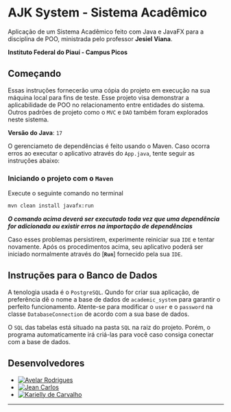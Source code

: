 # AJK System - Sistema Acadêmico

Aplicação de um Sistema Acadêmico feito com Java e JavaFX para a disciplina de POO, ministrada pelo professor **Jesiel Viana**.

**Instituto Federal do Piauí - Campus Picos** 

## Começando

Essas instruções fornecerão uma cópia do projeto em execução na sua máquina local para fins de teste. Esse projeto visa demonstrar a aplicabilidade de POO no relacionamento entre entidades do sistema. Outros padrões de projeto como o `MVC` e `DAO` também foram explorados neste sistema.

**Versão do Java**: `17`

O gerenciameto de dependências é feito usando o Maven. Caso ocorra erros ao executar o aplicativo através do `App.java`, tente seguir as instruções abaixo:

### Iniciando o projeto com o `Maven`
Execute o seguinte comando no terminal

```bash
mvn clean install javafx:run
```

***O comando acima deverá ser executado toda vez que uma dependência for adicionada ou existir erros na importação de dependências***

Caso esses problemas persistirem, experimente reiniciar sua `IDE` e tentar novamente. Após os procedimentos acima, seu aplicativo poderá ser iniciado normalmente através do [**`Run`**] fornecido pela sua `IDE`. 

## Instruções para o Banco de Dados
A tenologia usada é o `PostgreSQL`. Qundo for criar sua aplicação, de preferência dê o nome a base de dados de `academic_system` para garantir o perfeito funcionamento. Atente-se para modificar o `user` e o `password` na classe `DatabaseConnection` de acordo com a sua base de dados.

O `SQL` das tabelas está situado na pasta `SQL` na raiz do projeto. Porém, o programa automaticamente irá criá-las para você caso consiga conectar com a base de dados. 

## Desenvolvedores

- [![Avelar Rodrigues](https://img.shields.io/badge/avelando-GitHub-blueviolet)](https://github.com/avelando)
- [![Jean Carlos](https://img.shields.io/badge/JeanCarlos899-GitHub-blueviolet)](https://github.com/JeanCarlos899)
- [![Karielly de Carvalho](https://img.shields.io/badge/Kariellyy-GitHub-blueviolet)](https://github.com/Kariellyy)

<hr>
